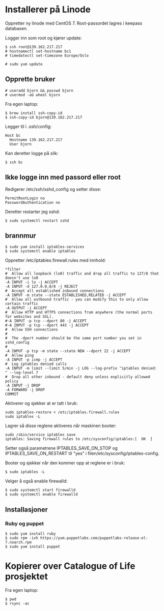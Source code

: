 # Installerer på Linode

Oppretter ny linode med CentOS 7.
Root-passordet lagres i keepass databasen.

Logger inn som root og kjører update: 

    $ ssh root@139.162.217.217
    # hostnamectl set-hostname bc1
    # timedatectl set-timezone Europe/Oslo
    
    # sudo yum update
    
## Opprette bruker

    # useradd bjorn && passwd bjorn
    # usermod -aG wheel bjorn    


Fra egen laptop:

    $ brew install ssh-copy-id
    $ ssh-copy-id bjorn@139.162.217.217

Legger til i .ssh/config:

    Host bc
      Hostname 139.162.217.217
      User bjorn

Kan deretter logge på slik:

    $ ssh bc

## Ikke logge inn med passord eller root

Redigerer /etc/ssh/sshd_config og setter disse: 

    PermitRootLogin no
    PasswordAuthentication no

Deretter restarter jeg sshd: 

    $ sudo systemctl restart sshd

## brannmur

    $ sudo yum install iptables-services
    $ sudo systemctl enable iptables


Oppretter /etc/iptables.firewall.rules med innhold: 

    *filter
    #  Allow all loopback (lo0) traffic and drop all traffic to 127/8 that doesn't use lo0
    -A INPUT -i lo -j ACCEPT
    -A INPUT -d 127.0.0.0/8 -j REJECT
    #  Accept all established inbound connections
    -A INPUT -m state --state ESTABLISHED,RELATED -j ACCEPT
    #  Allow all outbound traffic - you can modify this to only allow certain traffic
    -A OUTPUT -j ACCEPT
    #  Allow HTTP and HTTPS connections from anywhere (the normal ports for websites and SSL).
    #-A INPUT -p tcp --dport 80 -j ACCEPT
    #-A INPUT -p tcp --dport 443 -j ACCEPT
    #  Allow SSH connections
    #
    #  The -dport number should be the same port number you set in sshd_config
    #
    -A INPUT -p tcp -m state --state NEW --dport 22 -j ACCEPT
    #  Allow ping
    -A INPUT -p icmp -j ACCEPT
    #  Log iptables denied calls
    -A INPUT -m limit --limit 5/min -j LOG --log-prefix "iptables denied: " --log-level 7
    #  Drop all other inbound - default deny unless explicitly allowed policy
    -A INPUT -j DROP
    -A FORWARD -j DROP
    COMMIT

Aktiverer og sjekker at er tatt i bruk: 

    sudo iptables-restore < /etc/iptables.firewall.rules
    sudo iptables -L

Lagrer så disse reglene aktiveres når maskinen booter: 

    sudo /sbin/service iptables save
    iptables: Saving firewall rules to /etc/sysconfig/iptables:[  OK  ]

Setter også parametrene IPTABLES_SAVE_ON_STOP og IPTABLES_SAVE_ON_RESTART til "yes" i filen/etc/sysconfig/iptables-config.


Booter og sjekker når den kommer opp at reglene er i bruk:

    $ sudo iptables -L

Velger å også enable firewalld: 

    $ sudo systemctl start firewalld
    $ sudo systemctl enable firewalld

## Installasjoner

### Ruby og puppet

    $ sudo yum install ruby
    $ sudo rpm -ivh https://yum.puppetlabs.com/puppetlabs-release-el-7.noarch.rpm
    $ sudo yum install puppet    

# Kopierer over Catalogue of Life prosjektet

Fra egen laptop: 

    $ pwd
    $ rsync -ac